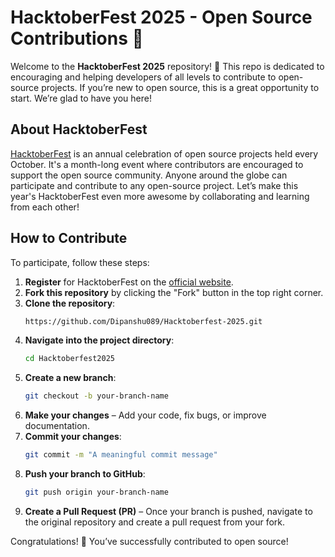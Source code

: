 # HacktoberFest 2025 - Open Source Contributions 🎉

Welcome to the **HacktoberFest 2025** repository! 🎃 This repo is dedicated to encouraging and helping developers of all levels to contribute to open-source projects. If you’re new to open source, this is a great opportunity to start. We’re glad to have you here!


## About HacktoberFest

[HacktoberFest](https://hacktoberfest.com) is an annual celebration of open source projects held every October. It's a month-long event where contributors are encouraged to support the open source community. Anyone around the globe can participate and contribute to any open-source project. Let’s make this year's HacktoberFest even more awesome by collaborating and learning from each other!

## How to Contribute

To participate, follow these steps:
1. **Register** for HacktoberFest on the [official website](https://hacktoberfest.com).
2. **Fork this repository** by clicking the "Fork" button in the top right corner.
3. **Clone the repository**:
   ```bash
   https://github.com/Dipanshu089/Hacktoberfest-2025.git
   ```
4. **Navigate into the project directory**:
   ```bash
   cd Hacktoberfest2025
   ```
5. **Create a new branch**:
   ```bash
   git checkout -b your-branch-name
   ```
6. **Make your changes** – Add your code, fix bugs, or improve documentation.
7. **Commit your changes**:
   ```bash
   git commit -m "A meaningful commit message"
   ```
8. **Push your branch to GitHub**:
   ```bash
   git push origin your-branch-name
   ```
10. **Create a Pull Request (PR)** – Once your branch is pushed, navigate to the original repository and create a pull request from your fork.

Congratulations! 🎉 You’ve successfully contributed to open source!
